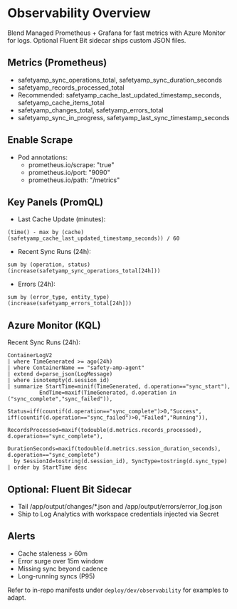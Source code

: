 # Observability Overview

Blend Managed Prometheus + Grafana for fast metrics with Azure Monitor for logs. Optional Fluent Bit sidecar ships custom JSON files.

## Metrics (Prometheus)
- safetyamp_sync_operations_total, safetyamp_sync_duration_seconds
- safetyamp_records_processed_total
- Recommended: safetyamp_cache_last_updated_timestamp_seconds, safetyamp_cache_items_total
- safetyamp_changes_total, safetyamp_errors_total
- safetyamp_sync_in_progress, safetyamp_last_sync_timestamp_seconds

## Enable Scrape
- Pod annotations:
  - prometheus.io/scrape: "true"
  - prometheus.io/port: "9090"
  - prometheus.io/path: "/metrics"

## Key Panels (PromQL)
- Last Cache Update (minutes):
```promql
(time() - max by (cache) (safetyamp_cache_last_updated_timestamp_seconds)) / 60
```
- Recent Sync Runs (24h):
```promql
sum by (operation, status) (increase(safetyamp_sync_operations_total[24h]))
```
- Errors (24h):
```promql
sum by (error_type, entity_type) (increase(safetyamp_errors_total[24h]))
```

## Azure Monitor (KQL)
Recent Sync Runs (24h):
```kusto
ContainerLogV2
| where TimeGenerated >= ago(24h)
| where ContainerName == "safety-amp-agent"
| extend d=parse_json(LogMessage)
| where isnotempty(d.session_id)
| summarize StartTime=minif(TimeGenerated, d.operation=="sync_start"),
          EndTime=maxif(TimeGenerated, d.operation in ("sync_complete","sync_failed")),
          Status=iff(countif(d.operation=="sync_complete")>0,"Success", iff(countif(d.operation=="sync_failed")>0,"Failed","Running")),
          RecordsProcessed=maxif(todouble(d.metrics.records_processed), d.operation=="sync_complete"),
          DurationSeconds=maxif(todouble(d.metrics.session_duration_seconds), d.operation=="sync_complete")
  by SessionId=tostring(d.session_id), SyncType=tostring(d.sync_type)
| order by StartTime desc
```

## Optional: Fluent Bit Sidecar
- Tail /app/output/changes/*.json and /app/output/errors/error_log.json
- Ship to Log Analytics with workspace credentials injected via Secret

## Alerts
- Cache staleness > 60m
- Error surge over 15m window
- Missing sync beyond cadence
- Long-running syncs (P95)

Refer to in-repo manifests under `deploy/dev/observability` for examples to adapt.